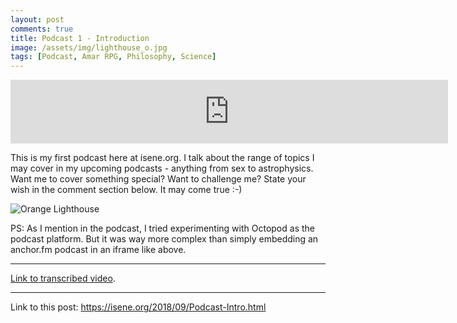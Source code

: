 ```yaml
---
layout: post
comments: true
title: Podcast 1 - Introduction
image: /assets/img/lighthouse_o.jpg
tags: [Podcast, Amar RPG, Philosophy, Science]
---
```


<iframe src="https://anchor.fm/isene/embed/episodes/isene-org-Introduction-to-Geirs-podcasts-e25prt/a-a56hn2" height="102px" width="700px" frameborder="0" scrolling="no"></iframe>

This is my first podcast here at isene.org. I talk about the range of topics I may cover in my upcoming podcasts - anything from sex to astrophysics. Want me to cover something special? Want to challenge me? State your wish in the comment section below. It may come true :-)

![Orange Lighthouse](https://isene.org/assets/art/lighthouse_o.jpg)

PS: As I mention in the podcast, I tried experimenting with Octopod as the podcast platform. But it was way more complex than simply embedding an anchor.fm podcast in an iframe like above.

---
[Link to transcribed video](https://youtu.be/GanW-yM0rNA).

---
Link to this post: <https://isene.org/2018/09/Podcast-Intro.html>
